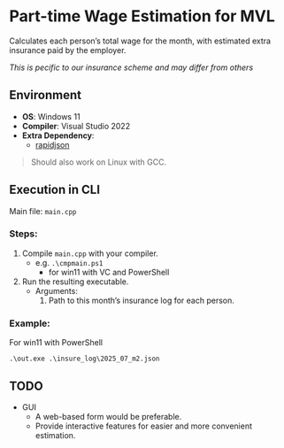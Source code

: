 # Part-time Wage Estimation for MVL

Calculates each person’s total wage for the month, with estimated extra insurance paid by the employer.

*This is pecific to our insurance scheme and may differ from others*

## Environment
- **OS**: Windows 11  
- **Compiler**: Visual Studio 2022  
- **Extra Dependency**:  
  - [rapidjson](https://github.com/Tencent/rapidjson.git)  

> Should also work on Linux with GCC.

## Execution in CLI
Main file: `main.cpp`  
### Steps:  
1. Compile `main.cpp` with your compiler.  
    - e.g. ```.\cmpmain.ps1``` 
      - for win11 with VC and PowerShell 
2. Run the resulting executable.  
   - Arguments:  
       1. Path to this month’s insurance log for each person.  

### Example:  
For win11 with PowerShell
```
.\out.exe .\insure_log\2025_07_m2.json
```
## TODO
- GUI
  - A web-based form would be preferable.
  - Provide interactive features for easier and more convenient estimation.
